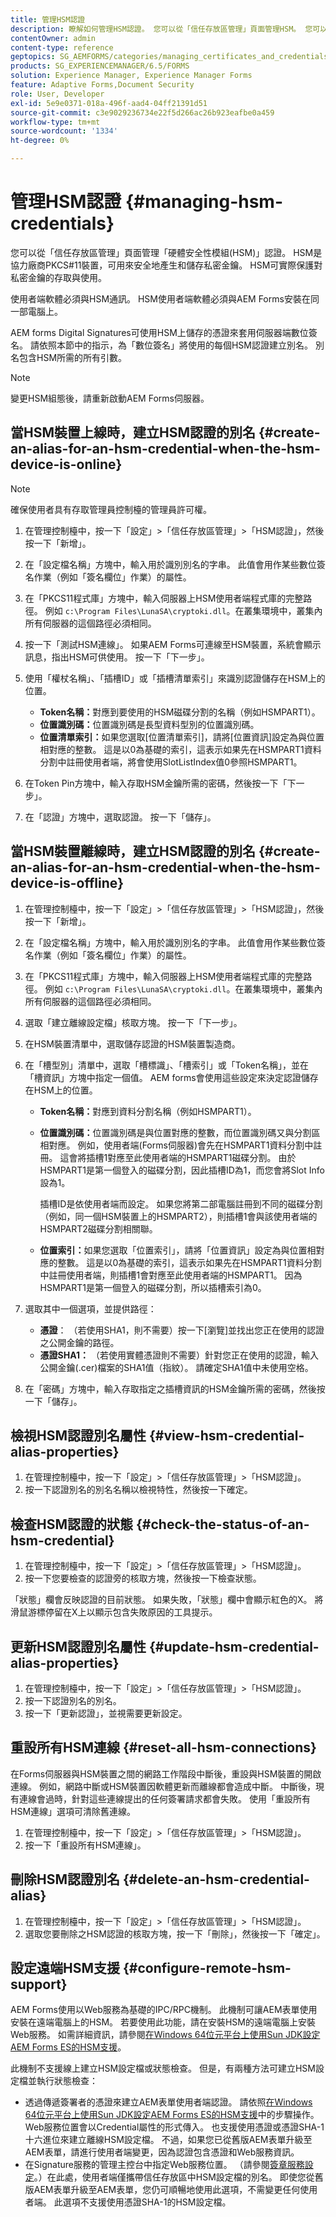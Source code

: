 ```yaml
---
title: 管理HSM認證
description: 瞭解如何管理HSM認證。 您可以從「信任存放區管理」頁面管理HSM。 您可以檢視、檢查、更新、重設和刪除HSM元件。
contentOwner: admin
content-type: reference
geptopics: SG_AEMFORMS/categories/managing_certificates_and_credentials
products: SG_EXPERIENCEMANAGER/6.5/FORMS
solution: Experience Manager, Experience Manager Forms
feature: Adaptive Forms,Document Security
role: User, Developer
exl-id: 5e9e0371-018a-496f-aad4-04ff21391d51
source-git-commit: c3e9029236734e22f5d266ac26b923eafbe0a459
workflow-type: tm+mt
source-wordcount: '1334'
ht-degree: 0%

---
```


# 管理HSM認證 {#managing-hsm-credentials}

您可以從「信任存放區管理」頁面管理「硬體安全性模組(HSM)」認證。 HSM是協力廠商PKCS#11裝置，可用來安全地產生和儲存私密金鑰。 HSM可實際保護對私密金鑰的存取與使用。

使用者端軟體必須與HSM通訊。 HSM使用者端軟體必須與AEM Forms安裝在同一部電腦上。

AEM forms Digital Signatures可使用HSM上儲存的憑證來套用伺服器端數位簽名。 請依照本節中的指示，為「數位簽名」將使用的每個HSM認證建立別名。 別名包含HSM所需的所有引數。

>[!NOTE]
>
>變更HSM組態後，請重新啟動AEM Forms伺服器。

## 當HSM裝置上線時，建立HSM認證的別名 {#create-an-alias-for-an-hsm-credential-when-the-hsm-device-is-online}

>[!NOTE]
> 
> 確保使用者具有存取管理員控制檯的管理員許可權。

1. 在管理控制檯中，按一下「設定」>「信任存放區管理」>「HSM認證」，然後按一下「新增」。
1. 在「設定檔名稱」方塊中，輸入用於識別別名的字串。 此值會用作某些數位簽名作業（例如「簽名欄位」作業）的屬性。
1. 在「PKCS11程式庫」方塊中，輸入伺服器上HSM使用者端程式庫的完整路徑。 例如 `c:\Program Files\LunaSA\cryptoki.dll`。在叢集環境中，叢集內所有伺服器的這個路徑必須相同。
1. 按一下「測試HSM連線」。 如果AEM Forms可連線至HSM裝置，系統會顯示訊息，指出HSM可供使用。 按一下「下一步」。
1. 使用「權杖名稱」、「插槽ID」或「插槽清單索引」來識別認證儲存在HSM上的位置。

   * **Token名稱：**&#x200B;對應到要使用的HSM磁碟分割的名稱（例如HSMPART1）。
   * **位置識別碼：**&#x200B;位置識別碼是長型資料型別的位置識別碼。
   * **位置清單索引：**&#x200B;如果您選取[位置清單索引]，請將[位置資訊]設定為與位置相對應的整數。 這是以0為基礎的索引，這表示如果先在HSMPART1資料分割中註冊使用者端，將會使用SlotListIndex值0參照HSMPART1。

1. 在Token Pin方塊中，輸入存取HSM金鑰所需的密碼，然後按一下「下一步」。
1. 在「認證」方塊中，選取認證。 按一下「儲存」。

## 當HSM裝置離線時，建立HSM認證的別名 {#create-an-alias-for-an-hsm-credential-when-the-hsm-device-is-offline}

1. 在管理控制檯中，按一下「設定」>「信任存放區管理」>「HSM認證」，然後按一下「新增」。
1. 在「設定檔名稱」方塊中，輸入用於識別別名的字串。 此值會用作某些數位簽名作業（例如「簽名欄位」作業）的屬性。
1. 在「PKCS11程式庫」方塊中，輸入伺服器上HSM使用者端程式庫的完整路徑。 例如 `c:\Program Files\LunaSA\cryptoki.dll`。在叢集環境中，叢集內所有伺服器的這個路徑必須相同。
1. 選取「建立離線設定檔」核取方塊。 按一下「下一步」。
1. 在HSM裝置清單中，選取儲存認證的HSM裝置製造商。
1. 在「槽型別」清單中，選取「槽標識」、「槽索引」或「Token名稱」，並在「槽資訊」方塊中指定一個值。 AEM forms會使用這些設定來決定認證儲存在HSM上的位置。

   * **Token名稱：**&#x200B;對應到資料分割名稱（例如HSMPART1）。
   * **位置識別碼：**&#x200B;位置識別碼是與位置對應的整數，而位置識別碼又與分割區相對應。 例如，使用者端(Forms伺服器)會先在HSMPART1資料分割中註冊。 這會將插槽1對應至此使用者端的HSMPART1磁碟分割。 由於HSMPART1是第一個登入的磁碟分割，因此插槽ID為1，而您會將Slot Info設為1。

     插槽ID是依使用者端而設定。 如果您將第二部電腦註冊到不同的磁碟分割（例如，同一個HSM裝置上的HSMPART2），則插槽1會與該使用者端的HSMPART2磁碟分割相關聯。

   * **位置索引：**&#x200B;如果您選取「位置索引」，請將「位置資訊」設定為與位置相對應的整數。 這是以0為基礎的索引，這表示如果先在HSMPART1資料分割中註冊使用者端，則插槽1會對應至此使用者端的HSMPART1。 因為HSMPART1是第一個登入的磁碟分割，所以插槽索引為0。

1. 選取其中一個選項，並提供路徑：

   * **憑證**： （若使用SHA1，則不需要）按一下[瀏覽]並找出您正在使用的認證之公開金鑰的路徑。
   * **憑證SHA1：** （若使用實體憑證則不需要）針對您正在使用的認證，輸入公開金鑰(.cer)檔案的SHA1值（指紋）。 請確定SHA1值中未使用空格。

1. 在「密碼」方塊中，輸入存取指定之插槽資訊的HSM金鑰所需的密碼，然後按一下「儲存」。

## 檢視HSM認證別名屬性 {#view-hsm-credential-alias-properties}

1. 在管理控制檯中，按一下「設定」>「信任存放區管理」>「HSM認證」。
1. 按一下認證別名的別名名稱以檢視特性，然後按一下確定。

## 檢查HSM認證的狀態 {#check-the-status-of-an-hsm-credential}

1. 在管理控制檯中，按一下「設定」>「信任存放區管理」>「HSM認證」。
1. 按一下您要檢查的認證旁的核取方塊，然後按一下檢查狀態。

「狀態」欄會反映認證的目前狀態。 如果失敗，「狀態」欄中會顯示紅色的X。 將滑鼠游標停留在X上以顯示包含失敗原因的工具提示。

## 更新HSM認證別名屬性 {#update-hsm-credential-alias-properties}

1. 在管理控制檯中，按一下「設定」>「信任存放區管理」>「HSM認證」。
1. 按一下認證別名的別名。
1. 按一下「更新認證」，並視需要更新設定。

## 重設所有HSM連線 {#reset-all-hsm-connections}

在Forms伺服器與HSM裝置之間的網路工作階段中斷後，重設與HSM裝置的開啟連線。 例如，網路中斷或HSM裝置因軟體更新而離線都會造成中斷。 中斷後，現有連線會過時，針對這些連線提出的任何簽署請求都會失敗。 使用「重設所有HSM連線」選項可清除舊連線。

1. 在管理控制檯中，按一下「設定」>「信任存放區管理」>「HSM認證」。
1. 按一下「重設所有HSM連線」。

## 刪除HSM認證別名 {#delete-an-hsm-credential-alias}

1. 在管理控制檯中，按一下「設定」>「信任存放區管理」>「HSM認證」。
1. 選取您要刪除之HSM認證的核取方塊，按一下「刪除」，然後按一下「確定」。

## 設定遠端HSM支援 {#configure-remote-hsm-support}

AEM Forms使用以Web服務為基礎的IPC/RPC機制。 此機制可讓AEM表單使用安裝在遠端電腦上的HSM。 若要使用此功能，請在安裝HSM的遠端電腦上安裝Web服務。 如需詳細資訊，請參閱[在Windows 64位元平台上使用Sun JDK設定AEM Forms ES的HSM支援](https://kb2.adobe.com/cps/808/cpsid_80835.html)。

此機制不支援線上建立HSM設定檔或狀態檢查。 但是，有兩種方法可建立HSM設定檔並執行狀態檢查：

* 透過傳遞簽署者的憑證來建立AEM表單使用者端認證。 請依照[在Windows 64位元平台上使用Sun JDK設定AEM Forms ES的HSM支援](https://kb2.adobe.com/cps/808/cpsid_80835.html)中的步驟操作。 Web服務位置會以Credential屬性的形式傳入。 也支援使用憑證或憑證SHA-1十六進位來建立離線HSM設定檔。 不過，如果您已從舊版AEM表單升級至AEM表單，請進行使用者端變更，因為認證包含憑證和Web服務資訊。
* 在Signature服務的管理主控台中指定Web服務位置。 （請參閱[簽章服務設定](/help/forms/using/admin-help/configure-service-settings.md#signature-service-settings)。）在此處，使用者端僅攜帶信任存放區中HSM設定檔的別名。 即使您從舊版AEM表單升級至AEM表單，您仍可順暢地使用此選項，不需變更任何使用者端。 此選項不支援使用憑證SHA-1的HSM設定檔。
